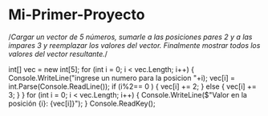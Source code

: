 # Mi-Primer-Proyecto
/*Cargar un vector de 5 números, sumarle a las posiciones pares 2 y a las impares 3 y
reemplazar los valores del vector. Finalmente mostrar todos los valores del vector
resultante.*/

int[] vec = new int[5];
for (int i = 0; i < vec.Length; i++)
{
    Console.WriteLine("ingrese un numero para la posicion "+i);
    vec[i] = int.Parse(Console.ReadLine());
    if (i%2== 0 )
    { vec[i] += 2; }
    else { vec[i] += 3; }
}
for (int i = 0; i < vec.Length; i++)
{
    Console.WriteLine($"Valor en la posición {i}: {vec[i]}");
}
Console.ReadKey();
